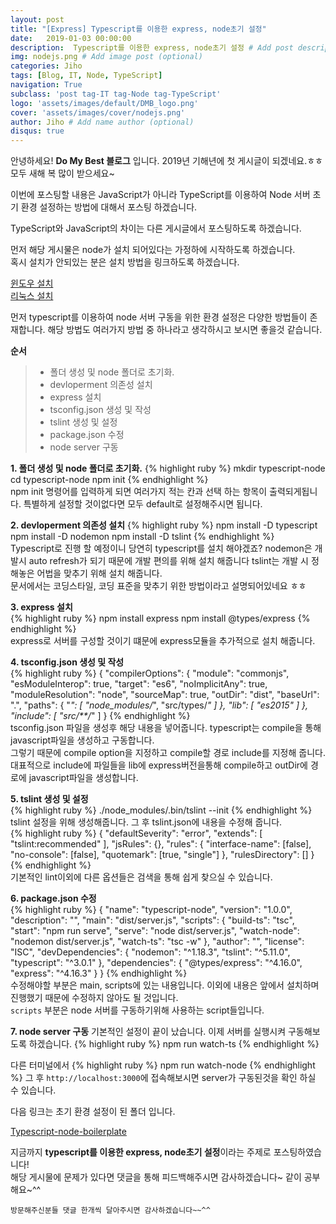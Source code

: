 ```yaml
---
layout: post
title: "[Express] Typescript를 이용한 express, node초기 설정"
date:   2019-01-03 00:00:00
description:  Typescript를 이용한 express, node초기 설정 # Add post description (optional)
img: nodejs.png # Add image post (optional)
categories: Jiho
tags: [Blog, IT, Node, TypeScript]
navigation: True
subclass: 'post tag-IT tag-Node tag-TypeScript'
logo: 'assets/images/default/DMB_logo.png'
cover: 'assets/images/cover/nodejs.png'
author: Jiho # Add name author (optional)
disqus: true
---
```

안녕하세요! **Do My Best 블로그** 입니다. 
2019년 기해년에 첫 게시글이 되겠네요.ㅎㅎ  
모두 새해 복 많이 받으세요~   

이번에 포스팅할 내용은 JavaScript가 아니라 TypeScript를 이용하여 Node 서버 초기 환경 설정하는 방법에 대해서 
포스팅 하겠습니다. 

TypeScript와 JavaScript의 차이는 다른 게시글에서 포스팅하도록 하겠습니다. 

먼저 해당 게시물은 node가 설치 되어있다는 가정하에 시작하도록 하겠습니다.  
혹시 설치가 안되있는 분은 설치 방법을 링크하도록 하겠습니다.  

[윈도우 설치][window-node-install]  
[리눅스 설치][linux-node-install]

먼저 typescript를 이용하여 node 서버 구동을 위한 환경 설정은 다양한 방법들이 존재합니다. 
해당 방법도 여러가지 방법 중 하나라고 생각하시고 보시면 좋을것 같습니다. 

**순서**
>* 폴더 생성 및 node 폴더로 초기화.
>* devloperment 의존성 설치
>* express 설치
>* tsconfig.json 생성 및 작성
>* tslint 생성 및 설정
>* package.json 수정
>* node server 구동


**1. 폴더 생성 및 node 폴더로 초기화.**
{% highlight ruby %}
mkdir typescript-node
cd typescript-node
npm init
{% endhighlight %}  
npm init 명령어를 입력하게 되면 여러가지 적는 칸과 선택 하는 항목이 출력되게됩니다. 
특별하게 설정할 것이없다면 모두 default로 설정해주시면 됩니다.

**2. devloperment 의존성 설치**
{% highlight ruby %}
npm install -D typescript
npm install -D nodemon
npm install -D tslint
{% endhighlight %}  
Typescript로 진행 할 예정이니 당연히 typescript를 설치 해야겠죠?
nodemon은 개발시 auto refresh가 되기 때문에 개발 편의를 위해 설치 해줍니다
tslint는 개발 시 정해놓은 어법을 맞추기 위해 설치 해줍니다.  
문서에서는 코딩스타일, 코딩 표준을 맞추기 위한 방법이라고 설명되어있네요 ㅎㅎ

**3. express 설치**  
{% highlight ruby %}
npm install express
npm install @types/express
{% endhighlight %}  
express로 서버를 구성할 것이기 떄문에 express모듈을 추가적으로 설치 해줍니다.

**4. tsconfig.json 생성 및 작성**  
{% highlight ruby %}
{
    "compilerOptions": {
        "module": "commonjs",
        "esModuleInterop": true,
        "target": "es6",
        "noImplicitAny": true,
        "moduleResolution": "node",
        "sourceMap": true,
        "outDir": "dist",
        "baseUrl": ".",
        "paths": {
            "*": [
                "node_modules/*",
                "src/types/*"
            ]
        },
        "lib": [
            "es2015"
        ]
    },
    "include": [
        "src/**/*"
    ]
}
{% endhighlight %}  
tsconfig.json 파일을 생성후 해당 내용을 넣어줍니다. 
typescript는 compile을 통해 javascript파일을 생성하고 구동합니다.  
그렇기 때문에 compile option을 지정하고 compile할 경로 include를 지정해 줍니다.   
대표적으로  include에 파일들을 lib에 express버전을통해 compile하고 outDir에 경로에 javascript파일을 생성합니다. 

**5. tslint 생성 및 설정**  
{% highlight ruby %}
./node_modules/.bin/tslint --init
{% endhighlight %}  
tslint 설정을 위해 생성해줍니다. 
그 후 tslint.json에 내용을 수정해 줍니다.  
{% highlight ruby %}
{
    "defaultSeverity": "error",
    "extends": [
        "tslint:recommended"
    ],
    "jsRules": {},
    "rules": {
        "interface-name": [false],
        "no-console": [false],
        "quotemark": [true, "single"]
    },
    "rulesDirectory": []
}
{% endhighlight %}  
기본적인 lint이외에 다른 옵션들은 검색을 통해 쉽게 찾으실 수 있습니다.

**6. package.json 수정**  
{% highlight ruby %}
{
  "name": "typescript-node",
  "version": "1.0.0",
  "description": "",
  "main": "dist/server.js",
  "scripts": {
    "build-ts": "tsc",
    "start": "npm run serve",
    "serve": "node dist/server.js",
    "watch-node": "nodemon dist/server.js",
    "watch-ts": "tsc -w"
  },
  "author": "",
  "license": "ISC",
  "devDependencies": {
    "nodemon": "^1.18.3",
    "tslint": "^5.11.0",
    "typescript": "^3.0.1"
  },
  "dependencies": {
    "@types/express": "^4.16.0",
    "express": "^4.16.3"
  }
}
{% endhighlight %}  
수정해야할 부분은 main, scripts에 있는 내용입니다. 이외에 내용은 앞에서 설치하며 진행했기 때문에 
수정하지 않아도 될 것입니다.  
`scripts` 부분은 node 서버를 구동하기위해 사용하는 script들입니다.

**7. node server 구동**
기본적인 설정이 끝이 났습니다. 이제 서버를 실행시켜 구동해보도록 하겠습니다.
{% highlight ruby %}
npm run watch-ts
{% endhighlight %} 

다른 터미널에서
{% highlight ruby %}
npm run watch-node
{% endhighlight %} 
그 후 `http://localhost:3000`에 접속해보시면 server가 구동된것을 확인 하실 수 있습니다. 

다음 링크는 초기 환경 설정이 된 폴더 입니다. 

[Typescript-node-boilerplate][Typescript-node-boilerplate]

지금까지 **typescript를 이용한 express, node초기 설정**이라는 주제로 포스팅하였습니다!    
해당 게시물에 문제가 있다면 댓글을 통해 피드백해주시면 감사하겠습니다~ 같이 공부해요~^^

`방문해주신분들 댓글 한개씩 달아주시면 감사하겠습니다~~^^`  

[linux-node-install]:https://ghwlchlaks.github.io/nodejs-installation-ubuntu/
[window-node-install]:https://ghwlchlaks.github.io/nodejs-installation-window/
[Typescript-node-boilerplate]:https://github.com/ghwlchlaks/typescript-express-example